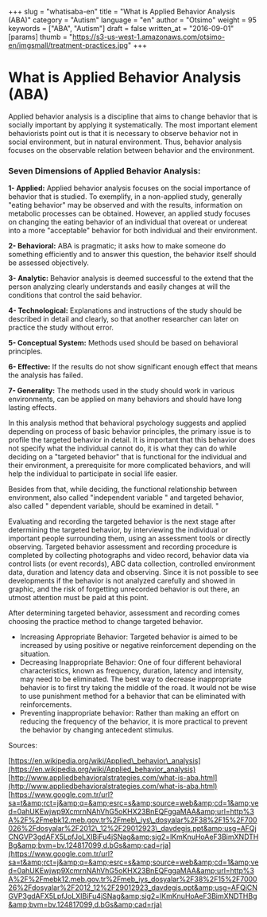 +++
slug = "whatisaba-en"
title = "What is Applied Behavior Analysis (ABA)"
category = "Autism"
language = "en"
author = "Otsimo"
weight = 95
keywords = ["ABA", "Autism"]
draft = false
written_at = "2016-09-01"
[params]
thumb = "https://s3-us-west-1.amazonaws.com/otsimo-en/imgsmall/treatment-practices.jpg"
+++
# What is Applied Behavior Analysis (ABA)

Applied behavior analysis is a discipline that aims to change behavior that is socially important by applying it systematically. The most important element behaviorists point out is that it is necessary to observe behavior not in social environment, but in natural environment. Thus, behavior analysis focuses on the observable relation between behavior and the environment.

### Seven Dimensions of Applied Behavior Analysis:

**1- Applied:** Applied behavior analysis focuses on the social importance of behavior that is studied.  To exemplify, in a non-applied study, generally &quot;eating behavior&quot; may be observed and with the results, information on metabolic processes can be obtained. However, an applied study focuses on changing the eating behavior of an individual that overeat or undereat into a more &quot;acceptable&quot; behavior for both individual and their environment.

**2- Behavioral:** ABA is pragmatic; it asks how to make someone do something efficiently and to answer this question, the behavior itself should be assessed objectively.

**3- Analytic:** Behavior analysis is deemed successful to the extend that the person analyzing clearly understands and easily changes at will the conditions that control the said behavior.

**4- Technological:** Explanations and instructions of the study should be described in detail and clearly, so that another researcher can later on practice the study without error.

**5- Conceptual System:** Methods used should be based on behavioral principles.

**6- Effective:** If the results do not show significant enough effect that means the analysis has failed.

**7- Generality:** The methods used in the study should work in various environments, can be applied on many behaviors and should have long lasting effects.

In this analysis method that behavioral psychology suggests and applied depending on process of basic behavior principles, the primary issue is to profile the targeted behavior in detail. It is important that this behavior does not specify what the individual cannot do, it is what they can do while deciding on a &quot;targeted behavior&quot; that is functional for the individual and their environment, a prerequisite for more complicated behaviors, and will help the individual to participate in social life easier.

Besides from that, while deciding, the functional relationship between environment, also called &quot;independent variable &quot; and targeted behavior, also called &quot; dependent variable, should be examined in detail. &quot;

Evaluating and recording the targeted behavior is the next stage after determining the targeted behavior, by interviewing the individual or important people surrounding them, using an assessment tools or directly observing. Targeted behavior assessment and recording procedure is completed by collecting photographs and video record, behavior data via control lists (or event records), ABC data collection, controlled environment data, duration and latency data and observing. Since it is not possible to see developments if the behavior is not analyzed carefully and showed in graphic, and the risk of forgetting unrecorded behavior is out there, an utmost attention must be paid at this point.

After determining targeted behavior, assessment and recording comes choosing the practice method to change targeted behavior.

- Increasing Appropriate Behavior: Targeted behavior is aimed to be increased by using positive or negative reinforcement depending on the situation.
- Decreasing Inappropriate Behavior: One of four different behavioral characteristics, known as frequency, duration, latency and intensity, may need to be eliminated. The best way to decrease inappropriate behavior is to first try taking the middle of the road. It would not be wise to use punishment method for a behavior that can be eliminated with reinforcements.
- Preventing inappropriate behavior: Rather than making an effort on reducing the frequency of the behavior, it is more practical to prevent the behavior by changing antecedent stimulus.

Sources:

[https://en.wikipedia.org/wiki/Applied\_behavior\_analysis](https://en.wikipedia.org/wiki/Applied_behavior_analysis)
[http://www.appliedbehavioralstrategies.com/what-is-aba.html](http://www.appliedbehavioralstrategies.com/what-is-aba.html)
[https://www.google.com.tr/url?sa=t&amp;rct=j&amp;q=&amp;esrc=s&amp;source=web&amp;cd=1&amp;ved=0ahUKEwjwp9XcmrnNAhVhG5oKHX23BnEQFggaMAA&amp;url=http%3A%2F%2Fmebk12.meb.gov.tr%2Fmeb\_iys\_dosyalar%2F38%2F15%2F700026%2Fdosyalar%2F2012\_12%2F29012923\_davdegis.ppt&amp;usg=AFQjCNGVP3gdAFX5LpfJoLXIBiFu4jSNag&amp;sig2=lKmKnuHoAeF3BimXNDTHBg&amp;bvm=bv.124817099,d.bGs&amp;cad=rja](https://www.google.com.tr/url?sa=t&amp;rct=j&amp;q=&amp;esrc=s&amp;source=web&amp;cd=1&amp;ved=0ahUKEwjwp9XcmrnNAhVhG5oKHX23BnEQFggaMAA&amp;url=http%3A%2F%2Fmebk12.meb.gov.tr%2Fmeb_iys_dosyalar%2F38%2F15%2F700026%2Fdosyalar%2F2012_12%2F29012923_davdegis.ppt&amp;usg=AFQjCNGVP3gdAFX5LpfJoLXIBiFu4jSNag&amp;sig2=lKmKnuHoAeF3BimXNDTHBg&amp;bvm=bv.124817099,d.bGs&amp;cad=rja)
